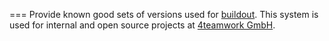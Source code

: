 ===
Provide known good sets of versions used for
[buildout](https://pypi.python.org/pypi/zc.buildout/ "buildout").
This system is used for internal and open source projects at
[4teamwork GmbH](http://www.4teamwork.ch/ "4teamwork GmbH").


